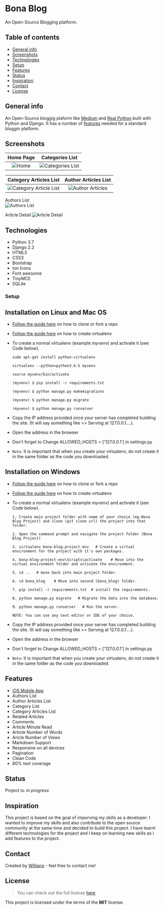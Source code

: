 # Bona Blog
An Open-Source Blogging platform.


## Table of contents
* [General info](#general-info)
* [Screenshots](#screenshots)
* [Technologies](#technologies)
* [Setup](#setup)
* [Features](#features)
* [Status](#status)
* [Inspiration](#inspiration)
* [Contact](#contact)
* [License](#license)


## General info
An Open-Source bloggig plaform like [Medium](https://medium.com/) and [Real Python](https://realpython.com/) built with Python and Django. It has a number of [features](#features) needed for a standard bloggin platform.

## Screenshots

Home Page            |  Categories List
:-------------------------:|:-------------------------:
![Home](https://user-images.githubusercontent.com/19711677/56363189-264fb200-61db-11e9-9bba-77a3e7f7c1de.jpg) | ![Categories List](https://user-images.githubusercontent.com/19711677/56363187-264fb200-61db-11e9-8a90-0af49eb33758.jpg)

Category Articles List          |  Author Articles List
:-------------------------:|:-------------------------:
![Category Article List](https://user-images.githubusercontent.com/19711677/56363188-264fb200-61db-11e9-8fef-fc83fb29f056.png) | ![Author Articles](https://user-images.githubusercontent.com/19711677/56363185-25b71b80-61db-11e9-9a42-2fffaa369d28.jpg)



Authors List     
![Authors List](https://user-images.githubusercontent.com/19711677/56363186-25b71b80-61db-11e9-9a0b-7f9daa6f30e9.png) 



Article Detail
![Article Detail](https://user-images.githubusercontent.com/19711677/56364113-55672300-61dd-11e9-869d-5a30adea9e21.jpg)


## Technologies
* Python 3.7
* Django 2.2
* HTML5
* CSS3 
* Bootstrap 
* Ion Icons
* Font awesome
* TinyMCE
* SQLite

### Setup
## Installation on Linux and Mac OS

* [Follow the guide here](https://help.github.com/articles/fork-a-repo) on how to clone or fork a repo
* [Follow the guide here](http://simononsoftware.com/virtualenv-tutorial/) on how to create virtualenv

* To create a normal virtualenv (example _myvenv_) and activate it (see Code below).

  ```
  sudo apt-get install python-virtualenv
  
  virtualenv --python=python3.6.5 myvenv
  
  source myvenv/bin/activate

  (myvenv) $ pip install -r requirements.txt

  (myvenv) $ python manage.py makemigrations

  (myvenv) $ python manage.py migrate

  (myvenv) $ python manage.py runserver
  ```
* Copy the IP address provided once your server has completed building the site. (It will say something like >> Serving at 127.0.0.1....).
* Open the address in the browser
* Don't forget to Change ALLOWED_HOSTS = ['127.0.0.1'] in settings.py
* `Note`: It is important that when you create your virtualenv, do not create it in the same folder as the code you downloaded.


## Installation on Windows

* [Follow the guide here](https://help.github.com/articles/fork-a-repo) on how to clone or fork a repo
* [Follow the guide here](http://pymote.readthedocs.io/en/latest/install/windows_virtualenv.html) on how to create virtualenv

* To create a normal virtualenv (example _myvenv_) and activate it (see Code below).

  ```
  1. Create main project folder with name of your choice (eg.Bona Blog Project) and clone (git clone url) the project into that folder.
   
  2. Open the command prompt and navigate the project folder (Bona Blog Project)
  
  3. virtualenv bona-blog-project-env   # Create a virtual environment for the project with it's own packages.
  
  4. bona-blog-project-env\Scripts\activate    # Move into the virtual environment folder and activate the environment.
  
  5. cd ..   # move back into main project folder.
  
  6. cd bona_blog    # Move into second (bona_blog) folder.
  
  7. pip install -r requirements.txt  # install the requirements.

  8. python manage.py migrate   # Migrate the data into the database.

  9. python manage.py runserver   # Run the server.
  
  NOTE: You can use any text editor or IDE of your choice. 
  ```
* Copy the IP address provided once your server has completed building the site. (It will say something like >> Serving at 127.0.0.1....).
* Open the address in the browser
* Don't forget to Change ALLOWED_HOSTS = ['127.0.0.1'] in settings.py
* `Note`: It is important that when you create your virtualenv, do not create it in the same folder as the code you downloaded.


## Features

* [iOS Mobile App](https://github.com/Williano/Bona-Mobile.git)
* Authors List
* Author Articles List
* Category List
* Category Articles List
* Related Articles
* Comments
* Article Minute Read
* Article Number of Words
* Aricle Number of Views
* Markdown Support
* Responsive on all devices
* Pagination
* Clean Code
* 80% test coverage

## Status
Project is: _in progress_

## Inspiration
This project is based on the goal of imporving my skills as a developer. I wanted to improve my skills and also contribute to the open source community at the same time and decided to build this project. I have learnt different technologies for the project and I keep on learning new skills as i add features to the project.

## Contact
Created by [Williano](https://williano.github.io/) - feel free to contact me!

## License
>You can check out the full license [here](https://github.com/Williano/Bona-Blog/blob/5fb76f5d8a44d567f24c0cf1f62e432b4e33eb7e/LICENSE.md)

This project is licensed under the terms of the **MIT** license.

